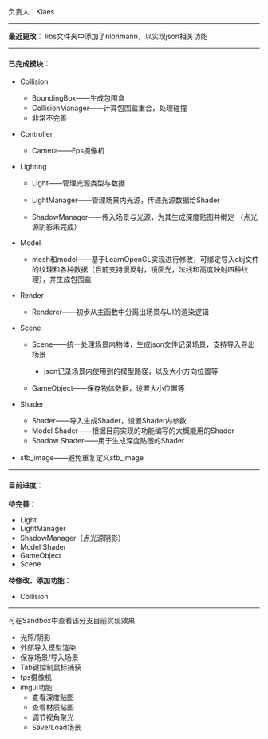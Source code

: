 负责人：Klaes

-----

**最近更改：**
libs文件夹中添加了nlohmann，以实现json相关功能

---

#### 已完成模块：

- Collision

  - BoundingBox——生成包围盒
  - CollisionManager——计算包围盒重合，处理碰撞
  - 非常不完善

- Controller

  - Camera——Fps摄像机

- Lighting

  - Light——管理光源类型与数据

  - LightManager——管理场景内光源，传递光源数据给Shader

  - ShadowManager——传入场景与光源，为其生成深度贴图并绑定 （点光源阴影未完成）


- Model
  - mesh和model——基于LearnOpenGL实现进行修改，可绑定导入obj文件的纹理和各种数据（目前支持漫反射，镜面光，法线和高度映射四种纹理），并生成包围盒

- Render
  - Renderer——初步从主函数中分离出场景与UI的渲染逻辑

- Scene
  
  - Scene——统一处理场景内物体，生成json文件记录场景，支持导入导出场景
  
    - json记录场景内使用到的模型路径，以及大小方向位置等
  
  - GameObject——保存物体数据，设置大小位置等
  
- Shader
  - Shader——导入生成Shader，设置Shader内参数
  - Model Shader——根据目前实现的功能编写的大概能用的Shader
  - Shadow Shader——用于生成深度贴图的Shader

- stb_image——避免重复定义stb_image

---

#### 目前进度：

**待完善：**

- Light
- LightManager
- ShadowManager（点光源阴影）
- Model Shader
- GameObject
- Scene

**待修改、添加功能：**

- Collision

----

可在Sandbox中查看该分支目前实现效果

- 光照/阴影
- 外部导入模型渲染
- 保存场景/导入场景
- Tab键控制鼠标捕获
- fps摄像机
- imgui功能
  - 查看深度贴图
  - 查看材质贴图
  - 调节视角聚光
  - Save/Load场景
